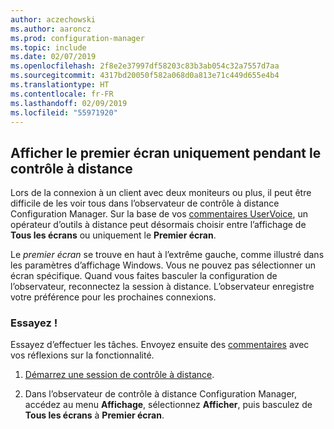 ```yaml
---
author: aczechowski
ms.author: aaroncz
ms.prod: configuration-manager
ms.topic: include
ms.date: 02/07/2019
ms.openlocfilehash: 2f8e2e37997df58203c83b3ab054c32a7557d7aa
ms.sourcegitcommit: 4317bd20050f582a068d0a813e71c449d655e4b4
ms.translationtype: HT
ms.contentlocale: fr-FR
ms.lasthandoff: 02/09/2019
ms.locfileid: "55971920"
---
```

## <a name="bkmk_rcmulti"></a> Afficher le premier écran uniquement pendant le contrôle à distance
<!--3231732-->

Lors de la connexion à un client avec deux moniteurs ou plus, il peut être difficile de les voir tous dans l’observateur de contrôle à distance Configuration Manager. Sur la base de vos [commentaires UserVoice](https://configurationmanager.uservoice.com/forums/300492-ideas/suggestions/34609915-use-sccm-to-remote-control-multiple-monitors), un opérateur d’outils à distance peut désormais choisir entre l’affichage de **Tous les écrans** ou uniquement le **Premier écran**. 

Le *premier écran* se trouve en haut à l’extrême gauche, comme illustré dans les paramètres d’affichage Windows. Vous ne pouvez pas sélectionner un écran spécifique. Quand vous faites basculer la configuration de l’observateur, reconnectez la session à distance. L’observateur enregistre votre préférence pour les prochaines connexions. 


### <a name="try-it-out"></a>Essayez !

Essayez d’effectuer les tâches. Envoyez ensuite des [commentaires](/sccm/core/understand/find-help#product-feedback) avec vos réflexions sur la fonctionnalité.

1. [Démarrez une session de contrôle à distance](/sccm/core/clients/manage/remote-control/remotely-administer-a-windows-client-computer).  

2. Dans l’observateur de contrôle à distance Configuration Manager, accédez au menu **Affichage**, sélectionnez **Afficher**, puis basculez de **Tous les écrans** à **Premier écran**.  

